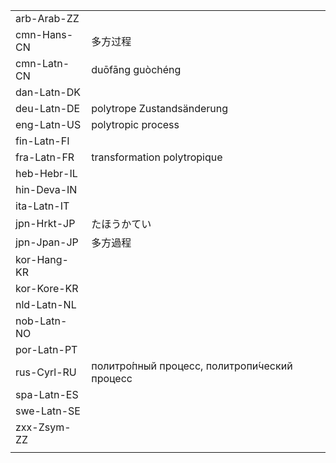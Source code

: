 | | | |
|-|-|-|
| arb-Arab-ZZ |  |  |
| cmn-Hans-CN | 多方过程 |  |
| cmn-Latn-CN | duōfāng guòchéng |  |
| dan-Latn-DK |  |  |
| deu-Latn-DE | polytrope Zustandsänderung |  |
| eng-Latn-US | polytropic process |  |
| fin-Latn-FI |  |  |
| fra-Latn-FR | transformation polytropique |  |
| heb-Hebr-IL |  |  |
| hin-Deva-IN |  |  |
| ita-Latn-IT |  |  |
| jpn-Hrkt-JP | たほうかてい |  |
| jpn-Jpan-JP | 多方過程 |  |
| kor-Hang-KR |  |  |
| kor-Kore-KR |  |  |
| nld-Latn-NL |  |  |
| nob-Latn-NO |  |  |
| por-Latn-PT |  |  |
| rus-Cyrl-RU | политро́пный процесс, политропи́ческий процесс |  |
| spa-Latn-ES |  |  |
| swe-Latn-SE |  |  |
| zxx-Zsym-ZZ |  |  |
|  |  |  |
